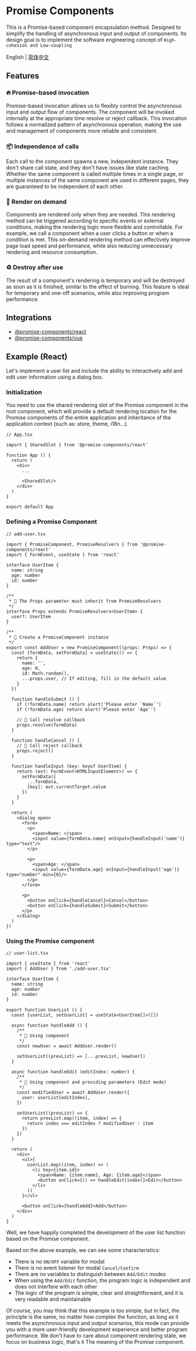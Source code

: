 # Promise Components

This is a Promise-based component encapsulation method. Designed to simplify the handling of asynchronous input and
output of components. Its design goal is to implement the software engineering concept
of `High-cohesion and Low-coupling`

English | [简体中文](/README-zh.md)

## Features

### 🔥 Promise-based invocation

Promise-based invocation allows us to flexibly control the asynchronous input and output flow of components. The
component will be invoked internally at the appropriate time
resolve or reject callback. This invocation follows a normalized pattern of asynchronous operation, making the use and
management of components more reliable and consistent.

### 📦 Independence of calls

Each call to the component spawns a new, independent instance. They don't share call state, and they don't have issues
like state caching. Whether the same component is called multiple times in a single page, or multiple instances of the
same component are used in different pages, they are guaranteed to be independent of each other.

### 🙋 Render on demand

Components are rendered only when they are needed. This rendering method can be triggered according to specific events
or external conditions, making the rendering logic more flexible and controllable. For example, we call a component when
a user clicks a button or when a condition is met. This on-demand rendering method can effectively improve page load
speed and performance, while also reducing unnecessary rendering and resource consumption.

### ♻️ Destroy after use

The result of a component's rendering is temporary and will be destroyed as soon as it is finished, similar to the
effect of burning. This feature is ideal for temporary and one-off scenarios, while also improving program performance.

## Integrations

+ [@promise-components/react](./packages/react)
+ [@promise-components/vue](./packages/vue)

## Example (React)

Let's implement a user list and include the ability to interactively add and edit user information using a dialog box.

### Initialization

You need to use the shared rendering slot of the Promise component in the root component, which will provide a default
rendering location for the Promise components of the entire application and inheritance of the application context (such
as: store, theme, i18n...).

```tsx
// App.tsx

import { SharedSlot } from '@promise-components/react'

function App () {
  return (
    <div>
      ...

      <SharedSlot/>
    </div>
  )
}

export default App
```

### Defining a Promise Component

```tsx
// add-user.tsx

import { PromiseComponent, PromiseResolvers } from '@promise-components/react'
import { FormEvent, useState } from 'react'

interface UserItem {
  name: string
  age: number
  id: number
}

/**
 * 📌 The Props parameter must inherit from PromiseResolvers
 */
interface Props extends PromiseResolvers<UserItem> {
  user?: UserItem
}

/**
 * 📌 Create a PromiseComponent instance
 */
export const AddUser = new PromiseComponent((props: Props) => {
  const [formData, setFormData] = useState(() => {
    return {
      name: '',
      age: 0,
      id: Math.random(),
      ...props.user, // If editing, fill in the default value
    }
  })

  function handleSubmit () {
    if (!formData.name) return alert('Please enter `Name`')
    if (!formData.age) return alert('Please enter `Age`')

    // 📌 Call resolve callback
    props.resolve(formData)
  }

  function handleCancel () {
    // 📌 Call reject callback
    props.reject()
  }

  function handleInput (key: keyof UserItem) {
    return (evt: FormEvent<HTMLInputElement>) => {
      setFormData({
        ...formData,
        [key]: evt.currentTarget.value
      })
    }
  }

  return (
    <dialog open>
      <form>
        <p>
          <span>Name: </span>
          <input value={formData.name} onInput={handleInput('name')} type="text"/>
        </p>

        <p>
          <span>Age: </span>
          <input value={formData.age} onInput={handleInput('age')} type="number" min={0}/>
        </p>
      </form>

      <p>
        <button onClick={handleCancel}>Cancel</button>
        <button onClick={handleSubmit}>Submit</button>
      </p>
    </dialog>
  )
})
```

### Using the Promise component

```tsx
// user-list.tsx

import { useState } from 'react'
import { AddUser } from './add-user.tsx'

interface UserItem {
  name: string
  age: number
  id: number
}

export function UserList () {
  const [userList, setUserList] = useState<UserItem[]>([])

  async function handleAdd () {
    /**
     * 📌 Using component
     */
    const newUser = await AddUser.render()

    setUserList((prevList) => [...prevList, newUser])
  }

  async function handleEdit (editIndex: number) {
    /**
     * 📌 Using component and providing parameters (Edit mode)
     */
    const modifiedUser = await AddUser.render({
      user: userList[editIndex],
    })

    setUserList((prevList) => {
      return prevList.map((item, index) => {
        return index === editIndex ? modifiedUser : item
      })
    })
  }

  return (
    <div>
      <ul>{
        userList.map((item, index) => (
          <li key={item.id}>
            <span>Name: {item.name}, Age: {item.age}</span>
            <button onClick={() => handleEdit(index)}>Edit</button>
          </li>
        ))
      }</ul>

      <button onClick={handleAdd}>Add</button>
    </div>
  )
}
```

Well, we have happily completed the development of the user list function based on the Promise component.

Based on the above example, we can see some characteristics:

+ There is no `ON/OFF` variable for modal
+ There is no event listener for modal `Cancel/Confirm`
+ There are no variables to distinguish between `Add/Edit` modes
+ When using the `Add/Edit` function, the program logic is independent and does not interfere with each other
+ The logic of the program is simple, clear and straightforward, and it is very readable and maintainable

Of course, you may think that this example is too simple, but in fact, the principle is the same, no matter how complex
the function, as long as it meets the asynchronous input and output scenarios, this mode can provide you with a more
user-friendly development experience and better program performance. We don't have to care about component rendering
state, we focus on business logic, that's it
The meaning of the Promise component.